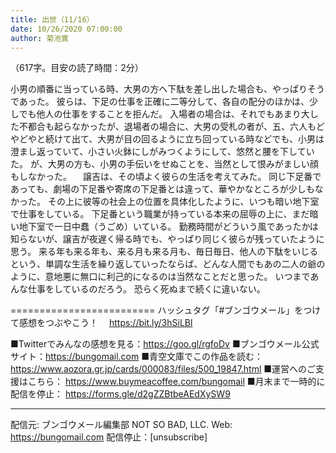 ```yaml
---
title: 出世（11/16）
date: 10/26/2020 07:00:00
author: 菊池寛
---
```


（617字。目安の読了時間：2分）

小男の順番に当っている時、大男の方へ下駄を差し出した場合も、やっぱりそうであった。
彼らは、下足の仕事を正確に二等分して、各自の配分のほかは、少しでも他人の仕事をすることを拒んだ。
入場者の場合は、それでもあまり大した不都合も起らなかったが、退場者の場合に、大男の受札の者が、五、六人もどやどやと続けて出て、大男が目の回るように立ち回っている時などでも、小男は澄まし返っていて、小さい火鉢にしがみつくようにして、悠然と腰を下していた。
が、大男の方も、小男の手伝いをせぬことを、当然として恨みがましい顔もしなかった。
　譲吉は、その頃よく彼らの生活を考えてみた。
同じ下足番であっても、劇場の下足番や寄席の下足番とは違って、華やかなところが少しもなかった。
その上に彼等の社会上の位置を具体化したように、いつも暗い地下室で仕事をしている。
下足番という職業が持っている本来の屈辱の上に、まだ暗い地下室で一日中蠢（うごめ）いている。
勤務時間がどういう風であったかは知らないが、譲吉が夜遅く帰る時でも、やっぱり同じく彼らが残っていたように思う。
来る年も来る年も、来る月も来る月も、毎日毎日、他人の下駄をいじるという、単調な生活を繰り返していったならば、どんな人間でもあの二人の爺のように、意地悪に無口に利己的になるのは当然なことだと思った。
いつまであんな仕事をしているのだろう。
恐らく死ぬまで続くに違いない。

=========================
ハッシュタグ「#ブンゴウメール」をつけて感想をつぶやこう！　
https://bit.ly/3hSiLBl

■Twitterでみんなの感想を見る：https://goo.gl/rgfoDv
■ブンゴウメール公式サイト：https://bungomail.com
■青空文庫でこの作品を読む：https://www.aozora.gr.jp/cards/000083/files/500_19847.html
■運営へのご支援はこちら： https://www.buymeacoffee.com/bungomail
■月末まで一時的に配信を停止： https://forms.gle/d2gZZBtbeAEdXySW9

-------
配信元: ブンゴウメール編集部
NOT SO BAD, LLC.
Web: https://bungomail.com
配信停止：[unsubscribe]

